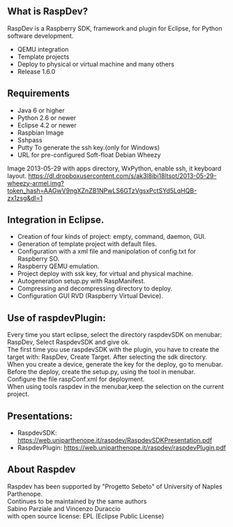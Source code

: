 ## What is RaspDev?

RaspDev is a Raspberry SDK, framework and plugin for Eclipse, for Python software development.
 - QEMU integration
 - Template projects
 - Deploy to physical or virtual machine and many others
 - Release 1.6.0


## Requirements

 - Java 6 or higher
 - Python 2.6 or newer
 - Eclipse 4.2 or newer
 - Raspbian Image
 - Sshpass
 - Putty To generate the ssh key.(only for Windows)
 - URL for pre-configured Soft-float Debian Wheezy

Image 2013-05-29 with apps directory, WxPython, enable ssh, it keyboard layout.
https://dl.dropboxusercontent.com/s/ak3l8ibi18ltsot/2013-05-29-wheezy-armel.img?token_hash=AAGwV9ngXZnZB1NPwLS6GTzVgsxPctSYd5LqHQB-zx1zsg&dl=1

## Integration in Eclipse.

- Creation of four kinds of project: empty, command, daemon, GUI.
- Generation of template project with default files.
- Configuration with a xml file and manipolation of config.txt for Raspberry SO.
- Raspberry QEMU emulation.
- Project deploy with ssk key, for virtual and physical machine.
- Autogeneration setup.py with RaspManifest.
- Compressing and decompressing directory to deploy.
- Configuration GUI RVD (Raspberry Virtual Device).

## Use of raspdevPlugin:

Every time you start eclipse, select the directory raspdevSDK on menubar: RaspDev, Select RaspdevSDK and give ok. <br />
The first time you use raspdevSDK with the plugin, you have to create the target with: RaspDev, Create Target. After selecting the sdk directory. <br />
When you create a device, generate the key for the deploy, go to menubar. <br />
Before the deploy, create the setup.py, using the tool in menubar. <br />
Configure the file raspConf.xml for deployment. <br />
When using tools raspdev in the menubar,keep the selection on the current project.


## Presentations:

 - RaspdevSDK: https://web.uniparthenope.it/raspdev/RaspdevSDKPresentation.pdf
 - RaspdevPlugin: https://web.uniparthenope.it/raspdev/raspdevPlugin.pdf


## About Raspdev

Raspdev has been supported by "Progetto Sebeto" of University of Naples Parthenope. <br />
Continues to be maintained by the same authors <br />
Sabino Parziale and Vincenzo Duraccio <br />
with open source license: EPL (Eclipse Public License) <br />
